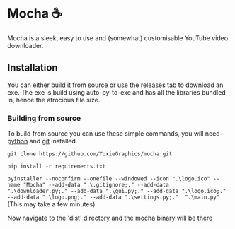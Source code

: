 # Mocha ☕
Mocha is a sleek, easy to use and (somewhat) customisable YouTube video downloader.

## Installation
You can either build it from source or use the releases tab to download an exe. The exe is build using auto-py-to-exe and has all the libraries bundled in, hence the atrocious file size.

### Building from source
To build from source you can use these simple commands, you will need [python](https://www.python.org/downloads/) and [git](https://git-scm.com/downloads) installed.

``git clone https://github.com/YoxieGraphics/mocha.git``

``pip install -r requirements.txt``

``pyinstaller --noconfirm --onefile --windowed --icon ".\logo.ico" --name "Mocha" --add-data ".\.gitignore;." --add-data ".\downloader.py;." --add-data ".\gui.py;." --add-data ".\logo.ico;." --add-data ".\logo.png;." --add-data ".\settings.py;."  ".\main.py"`` (This may take a few minutes)

Now navigate to the 'dist' directory and the mocha binary will be there
